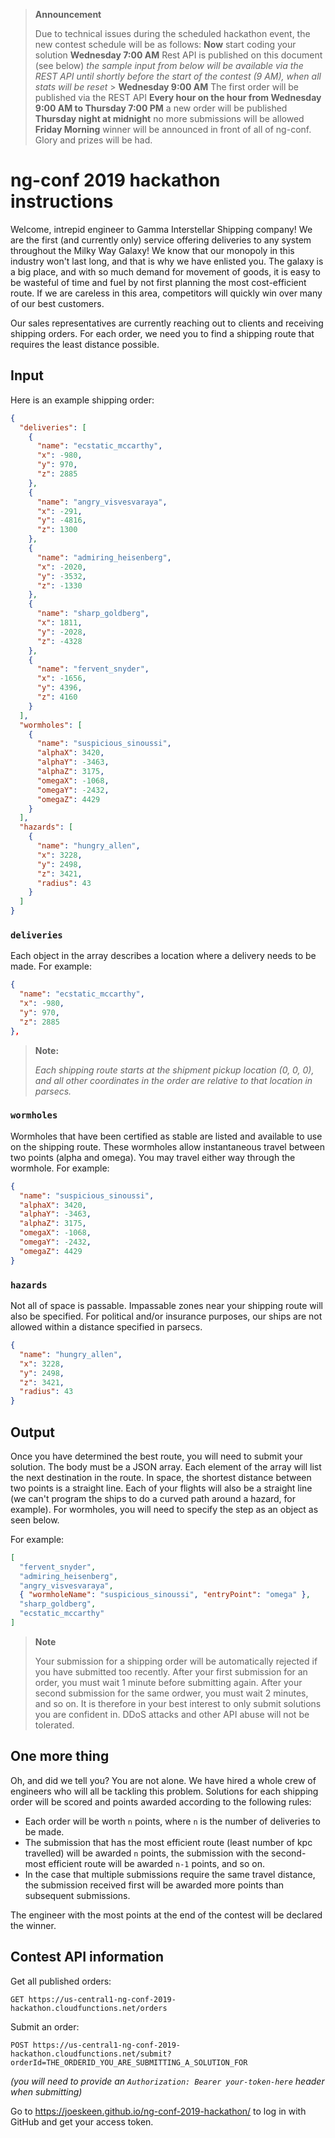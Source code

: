 > **Announcement**
>
> Due to technical issues during the scheduled hackathon event, the new contest schedule
> will be as follows:
> **Now** start coding your solution
> **Wednesday 7:00 AM** Rest API is published on this document (see below)
> _the sample input from below will be available via the REST API until shortly before the start of the contest (9 AM), when all stats will be reset_ > **Wednesday 9:00 AM** The first order will be published via the REST API
> **Every hour on the hour from Wednesday 9:00 AM to Thursday 7:00 PM** a new order will be published
> **Thursday night at midnight** no more submissions will be allowed
> **Friday Morning** winner will be announced in front of all of ng-conf. Glory and prizes will be had.

# ng-conf 2019 hackathon instructions

Welcome, intrepid engineer to Gamma Interstellar Shipping company! We are the first
(and currently only) service offering deliveries to any system throughout the Milky
Way Galaxy! We know that our monopoly in this industry won't last long, and that is
why we have enlisted you. The galaxy is a big place, and with so much demand for
movement of goods, it is easy to be wasteful of time and fuel by not first planning
the most cost-efficient route. If we are careless in this area, competitors will
quickly win over many of our best customers.

Our sales representatives are currently reaching out to clients and receiving shipping
orders. For each order, we need you to find a shipping route that requires the least
distance possible.

## Input

Here is an example shipping order:

```json
{
  "deliveries": [
    {
      "name": "ecstatic_mccarthy",
      "x": -980,
      "y": 970,
      "z": 2885
    },
    {
      "name": "angry_visvesvaraya",
      "x": -291,
      "y": -4816,
      "z": 1300
    },
    {
      "name": "admiring_heisenberg",
      "x": -2020,
      "y": -3532,
      "z": -1330
    },
    {
      "name": "sharp_goldberg",
      "x": 1811,
      "y": -2028,
      "z": -4328
    },
    {
      "name": "fervent_snyder",
      "x": -1656,
      "y": 4396,
      "z": 4160
    }
  ],
  "wormholes": [
    {
      "name": "suspicious_sinoussi",
      "alphaX": 3420,
      "alphaY": -3463,
      "alphaZ": 3175,
      "omegaX": -1068,
      "omegaY": -2432,
      "omegaZ": 4429
    }
  ],
  "hazards": [
    {
      "name": "hungry_allen",
      "x": 3228,
      "y": 2498,
      "z": 3421,
      "radius": 43
    }
  ]
}
```

### `deliveries`

Each object in the array describes a location where a delivery needs to be made.
For example:

```json
{
  "name": "ecstatic_mccarthy",
  "x": -980,
  "y": 970,
  "z": 2885
},
```

> **Note:**
>
> _Each shipping route starts at the shipment pickup location (0, 0, 0), and all
> other coordinates in the order are relative to that location in parsecs._

### `wormholes`

Wormholes that have been certified as stable are listed and available to use on the
shipping route. These wormholes allow instantaneous travel between two points (alpha
and omega). You may travel either way through the wormhole.
For example:

```json
{
  "name": "suspicious_sinoussi",
  "alphaX": 3420,
  "alphaY": -3463,
  "alphaZ": 3175,
  "omegaX": -1068,
  "omegaY": -2432,
  "omegaZ": 4429
}
```

### `hazards`

Not all of space is passable. Impassable zones near your shipping route will also be
specified. For political and/or insurance purposes, our ships are not allowed within
a distance specified in parsecs.

```json
{
  "name": "hungry_allen",
  "x": 3228,
  "y": 2498,
  "z": 3421,
  "radius": 43
}
```

## Output

Once you have determined the best route, you will need to submit your solution. The body
must be a JSON array. Each element of the array will list the next destination in the route.
In space, the shortest distance between two points is a straight line. Each of your flights
will also be a straight line (we can't program the ships to do a curved path around a hazard,
for example). For wormholes, you will need to specify the step as an object as seen below.

For example:

```json
[
  "fervent_snyder",
  "admiring_heisenberg",
  "angry_visvesvaraya",
  { "wormholeName": "suspicious_sinoussi", "entryPoint": "omega" },
  "sharp_goldberg",
  "ecstatic_mccarthy"
]
```

> **Note**
>
> Your submission for a shipping order will be automatically rejected if you have
> submitted too recently. After your first submission for an order, you must wait
> 1 minute before submitting again. After your second submission for the same ordwer,
> you must wait 2 minutes, and so on. It is therefore in your best interest to only
> submit solutions you are confident in. DDoS attacks and other API abuse will not be
> tolerated.

## One more thing

Oh, and did we tell you? You are not alone. We have hired a whole crew of engineers
who will all be tackling this problem. Solutions for each shipping order will be
scored and points awarded according to the following rules:

- Each order will be worth `n` points, where `n` is the number of deliveries to be
  made.
- The submission that has the most efficient route (least number of kpc travelled)
  will be awarded `n` points, the submission with the second-most efficient route
  will be awarded `n-1` points, and so on.
- In the case that multiple submissions require the same travel distance, the
  submission received first will be awarded more points than subsequent submissions.

The engineer with the most points at the end of the contest will be declared the winner.

## Contest API information

Get all published orders:

```
GET https://us-central1-ng-conf-2019-hackathon.cloudfunctions.net/orders
```

Submit an order:

```
POST https://us-central1-ng-conf-2019-hackathon.cloudfunctions.net/submit?orderId=THE_ORDERID_YOU_ARE_SUBMITTING_A_SOLUTION_FOR
```

_(you will need to provide an `Authorization: Bearer your-token-here` header when submitting)_

Go to <https://joeskeen.github.io/ng-conf-2019-hackathon/> to log in with GitHub and get your access token.
